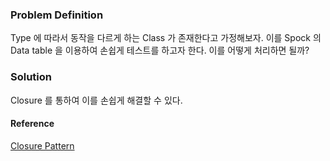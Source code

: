 ### Problem Definition
Type 에 따라서 동작을 다르게 하는 Class 가 존재한다고 가정해보자.
이를 Spock 의 Data table 을 이용하여 손쉽게 테스트를 하고자 한다.
이를 어떻게 처리하면 될까?

### Solution
Closure 를 통하여 이를 손쉽게 해결할 수 있다.  

#### Reference
[Closure Pattern](https://stackoverflow.com/questions/21113794/how-to-call-a-method-or-closure-in-a-where-clause-in-a-spock-test)
